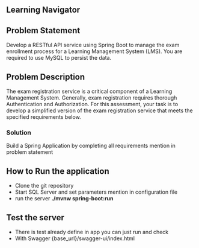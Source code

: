 ## Learning Navigator

## Problem Statement
Develop a RESTful API service using Spring Boot to manage the exam enrollment process for a Learning Management System (LMS). You are required to use MySQL to persist the data.

## Problem Description
The exam registration service is a critical component of a Learning Management System. Generally, exam registration requires thorough Authentication and Authorization. For this assessment, your task is to develop a simplified version of the exam registration service that meets the specified requirements below.



### Solution

Build a Spring Application by completing all requirements mention in problem statement

## How to Run the application

* Clone the git repository
* Start SQL Server and set parameters mention in configuration file
* run the server **./mvnw spring-boot:run**

## Test the server
* There is test already define in app you can just run and check
* With Swagger {base_url}/swagger-ui/index.html
